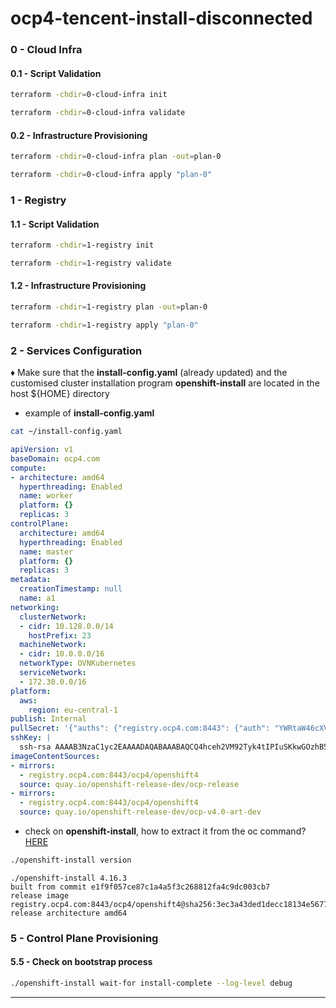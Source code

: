 # ocp4-tencent-install-disconnected

### 0 - Cloud Infra

#### 0.1 - Script Validation
```bash
terraform -chdir=0-cloud-infra init
```
```bash
terraform -chdir=0-cloud-infra validate
```
#### 0.2 - Infrastructure Provisioning
```bash
terraform -chdir=0-cloud-infra plan -out=plan-0
```
```bash
terraform -chdir=0-cloud-infra apply "plan-0"
```

### 1 - Registry

#### 1.1 - Script Validation
```bash
terraform -chdir=1-registry init
```
```bash
terraform -chdir=1-registry validate
```
#### 1.2 - Infrastructure Provisioning
```bash
terraform -chdir=1-registry plan -out=plan-0
```
```bash
terraform -chdir=1-registry apply "plan-0"
```


### 2 - Services Configuration

♦️ Make sure that the __install-config.yaml__ (already updated) and the customised cluster installation program __openshift-install__ are located in the host ${HOME} directory

- example of __install-config.yaml__
```bash
cat ~/install-config.yaml
```

```yaml
apiVersion: v1
baseDomain: ocp4.com
compute:
- architecture: amd64
  hyperthreading: Enabled
  name: worker
  platform: {}
  replicas: 3
controlPlane:
  architecture: amd64
  hyperthreading: Enabled
  name: master
  platform: {}
  replicas: 3
metadata:
  creationTimestamp: null
  name: a1
networking:
  clusterNetwork:
  - cidr: 10.128.0.0/14
    hostPrefix: 23
  machineNetwork:
  - cidr: 10.0.0.0/16
  networkType: OVNKubernetes
  serviceNetwork:
  - 172.30.0.0/16
platform:
  aws:
    region: eu-central-1
publish: Internal
pullSecret: '{"auths": {"registry.ocp4.com:8443": {"auth": "YWRtaW46cXVheVBhc3MxMjM="}}}'
sshKey: |
  ssh-rsa AAAAB3NzaC1yc2EAAAADAQABAAABAQCQ4hceh2VM92Tyk4tIPIuSKkwGOzhB5KGCxg71o4BJEmVnwIYvoqKrE9wMjpWVV4cpaafGnu2dWvIcqdH318iFhn19DIc/NnUVMNgu47X3gdDDcBHLk4cMroVqtK0sQ49tt1vwQmhK/iri0hXAsgcKuZlIi2QoVjocIR837i5vC+NEDdiG+sh/olYbiGJDuepGRq8D4nK37FsuDQ9LdNfIOoe6hvf5iKLCRXRnHgXMmuOtS68eyJ6ZMg7wXDy2851s7zKajmW5rT37VKM5v0iz/VqTR/QPYuhFXPINxQwyCA9wy0bEJbwoQJLi5ZQdUY3MMgZ+5BIu/oDzlqHleljF
imageContentSources:
- mirrors:
  - registry.ocp4.com:8443/ocp4/openshift4
  source: quay.io/openshift-release-dev/ocp-release
- mirrors:
  - registry.ocp4.com:8443/ocp4/openshift4
  source: quay.io/openshift-release-dev/ocp-v4.0-art-dev
```

- check on __openshift-install__, how to extract it from the oc command? [HERE](https://gitlab.com/rcardona/ocp4-tasks/-/blob/main/cluster-registry/mirror-registry-commons.md?ref_type=heads#generate-customized-openshift-install-binary-specifically-for-the-mirrored-registry) 
```bash
./openshift-install version
```
```text
./openshift-install 4.16.3
built from commit e1f9f057ce87c1a4a5f3c268812fa4c9dc003cb7
release image registry.ocp4.com:8443/ocp4/openshift4@sha256:3ec3a43ded1decc18134e5677f56037d8929f4442930f5d1156e7a77cdf1b9b3
release architecture amd64
```

### 5 - Control Plane Provisioning

#### 5.5 - Check on bootstrap process
```bash
./openshift-install wait-for install-complete --log-level debug
```


----